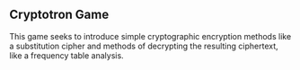 ## Cryptotron Game
This game seeks to introduce simple cryptographic encryption methods like a substitution cipher and methods of decrypting the resulting ciphertext, like a frequency table analysis.
